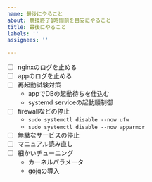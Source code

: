 ```yaml
---
name: 最後にやること
about: 競技終了1時間前を目安にやること
title: 最後にやること
labels: ''
assignees: ''

---
```


- [ ] nginxのログを止める
- [ ] appのログを止める
- [ ] 再起動試験対策
  - appでDBの起動待ちを仕込む
  - systemd serviceの起動順制御
- [ ] firewallなどの停止
  - `sudo systemctl disable --now ufw`
  - `sudo systemctl disable --now apparmor`
- [ ] 無駄なサービスの停止
- [ ] マニュアル読み直し
- [ ] 細かいチューニング
  - カーネルパラメータ
  - gojqの導入
